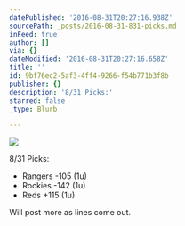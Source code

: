 ```yaml
---
datePublished: '2016-08-31T20:27:16.938Z'
sourcePath: _posts/2016-08-31-831-picks.md
inFeed: true
author: []
via: {}
dateModified: '2016-08-31T20:27:16.658Z'
title: ''
id: 9bf76ec2-5af3-4ff4-9266-f54b771b3f8b
publisher: {}
description: '8/31 Picks:'
starred: false
_type: Blurb

---
```

![](https://the-grid-user-content.s3-us-west-2.amazonaws.com/07201755-fc8a-4129-ad57-3d8c79319f96.jpg)

8/31 Picks:

* Rangers -105 (1u)
* Rockies -142 (1u)
* Reds +115 (1u)

Will post more as lines come out.
